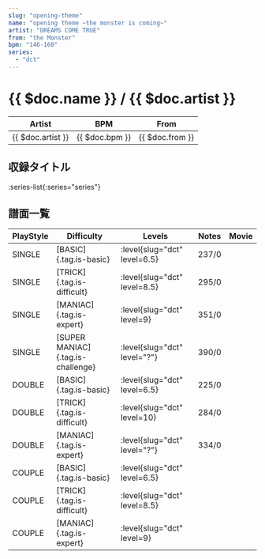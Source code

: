 ```yaml
---
slug: "opening-theme"
name: "opening theme ~the monster is coming~"
artist: "DREAMS COME TRUE"
from: "the Monster"
bpm: "146-160"
series:
  - "dct"
---
```


# {{ $doc.name }} / {{ $doc.artist }}

|Artist|BPM|From|
|------|---|----|
|{{ $doc.artist }}|{{ $doc.bpm }}|{{ $doc.from }}|

## 収録タイトル

:series-list{:series="series"}

## 譜面一覧

|PlayStyle|Difficulty|Levels|Notes|Movie|
|---------|----------|------|-----|-----|
|SINGLE|[BASIC]{.tag.is-basic}|:level{slug="dct" level=6.5}|237/0||
|SINGLE|[TRICK]{.tag.is-difficult}|:level{slug="dct" level=8.5}|295/0||
|SINGLE|[MANIAC]{.tag.is-expert}|:level{slug="dct" level=9}|351/0||
|SINGLE|[SUPER MANIAC]{.tag.is-challenge}|:level{slug="dct" level="?"}|390/0||
|DOUBLE|[BASIC]{.tag.is-basic}|:level{slug="dct" level=6.5}|225/0||
|DOUBLE|[TRICK]{.tag.is-difficult}|:level{slug="dct" level=10}|284/0||
|DOUBLE|[MANIAC]{.tag.is-expert}|:level{slug="dct" level="?"}|334/0||
|COUPLE|[BASIC]{.tag.is-basic}|:level{slug="dct" level=6.5}|||
|COUPLE|[TRICK]{.tag.is-difficult}|:level{slug="dct" level=8.5}|||
|COUPLE|[MANIAC]{.tag.is-expert}|:level{slug="dct" level=9}|||
